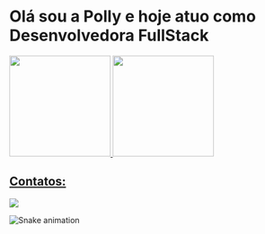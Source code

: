 <h1>Olá sou a Polly e hoje atuo como Desenvolvedora FullStack</h1>

<div>
<a href="https://github.com/pollymsr">
<img loading="lazy" height="180em" src="https://github-readme-stats.vercel.app/api/top-langs/?username=pollymsr&layout=compact&langs_count=7&theme=dracula"/>
<img loading="lazy" height="180em" src="https://github-readme-stats.vercel.app/api?username=pollymsr&show_icons=true&theme=dracula&include_all_commits=true&count_private=true"/>
</div>

## Contatos:

<div>
<a href="https://www.linkedin.com/in/pollyana-rocha-090b80213" target="_blank"><img loading="lazy" src="https://img.shields.io/badge/-LinkedIn-%230077B5?style=for-the-badge&logo=linkedin&logoColor=white" target="_blank"></a>   
</div>

![Snake animation](https://github.com/pollymsr/pollymsr/blob/output/github-contribution-grid-snake.svg)
